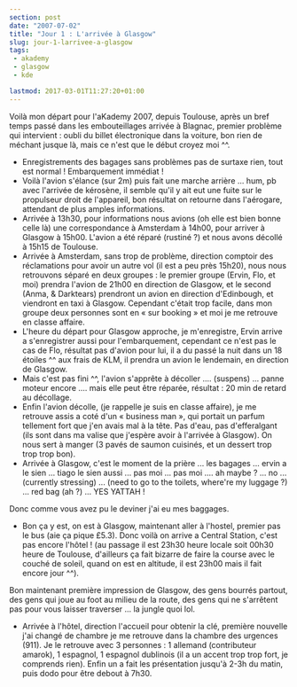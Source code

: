 ```yaml
---
section: post
date: "2007-07-02"
title: "Jour 1 : L'arrivée à Glasgow"
slug: jour-1-larrivee-a-glasgow
tags:
 - akademy
 - glasgow
 - kde

lastmod: 2017-03-01T11:27:20+01:00
---
```


Voilà mon départ pour l'aKademy 2007, depuis Toulouse, après un bref temps passé dans les embouteillages arrivée à Blagnac, premier problème qui intervient : oubli du billet électronique dans la voiture, bon rien de méchant jusque là, mais ce n'est que le début croyez moi  ^^.

  * Enregistrements des bagages sans problèmes pas de surtaxe rien, tout est normal ! Embarquement immédiat !
  * Voilà l'avion s'élance (sur 2m) puis fait une marche arrière ... hum, pb avec l'arrivée de kérosène, il semble qu'il y ait eut une fuite sur le propulseur droit de l'appareil, bon résultat on retourne dans l'aérogare, attendant de plus amples informations.
  * Arrivée à 13h30, pour informations nous avions (oh elle est bien bonne celle là) une correspondance à Amsterdam à 14h00, pour arriver à Glasgow à 15h00. L'avion a été réparé (rustiné ?) et nous avons décollé à 15h15 de Toulouse.
  * Arrivée à Amsterdam, sans trop de problème, direction comptoir des réclamations pour avoir un autre vol (il est a peu près 15h20), nous nous retrouvons séparé en deux groupes : le premier groupe (Ervin, Flo, et moi) prendra l'avion de 21h00 en direction de Glasgow, et le second (Anma, & Darktears) prendront un avion en direction d'Edinbough, et viendront en taxi à Glasgow. Cependant c'était trop facile, dans mon groupe deux personnes sont en « sur booking » et moi je me retrouve en classe affaire.
  * L'heure du départ pour Glasgow approche, je m'enregistre, Ervin arrive a s'enregistrer aussi pour l'embarquement, cependant ce n'est pas le cas de Flo, résultat pas d'avion pour lui, il a du passé la nuit dans un 18 étoiles ^^ aux frais de KLM, il prendra un avion le lendemain, en direction de Glasgow.
  * Mais c'est pas fini ^^, l'avion s'apprête à décoller .... (suspens) ... panne moteur encore .... mais elle peut être réparée, résultat : 20 min de retard au décollage.
  * Enfin l'avion décolle, (je rappelle je suis en classe affaire), je me retrouve assis a coté d'un « business man », qui portait un parfum tellement fort que j'en avais mal à la tête. Pas d'eau, pas d'efferalgant (ils sont dans ma valise que j'espère avoir à l'arrivée à Glasgow). On nous sert à manger (3 pavés de saumon cuisinés, et un dessert trop trop trop bon).
  * Arrivée à Glasgow, c'est le moment de la prière ... les bagages ... ervin a le sien ... tiago le sien aussi ... pas moi ... pas moi .... ah maybe ? ... no ... (currently stressing) ... (need to go to the toilets, where're my luggage ?) ... red bag (ah ?) ... YES YATTAH !

Donc comme vous avez pu le deviner j'ai eu mes baggages.

  * Bon ça y est, on est à Glasgow, maintenant aller à l'hostel, premier pas le bus (aie ça pique £5.3). Donc voilà on arrive a Central Station, c'est pas encore l'hôtel ! (au passage il est 23h30 heure locale soit 00h30 heure de Toulouse, d'ailleurs ça fait bizarre de faire la course avec le couché de soleil, quand on est en altitude, il est 23h00 mais il fait encore jour ^^).

Bon maintenant première impression de Glasgow, des gens bourrés partout, des gens qui joue au foot au milieu de la route, des gens qui ne s'arrêtent pas pour vous laisser traverser ... la jungle quoi lol.

  * Arrivée à l'hôtel, direction l'accueil pour obtenir la clé, première nouvelle j'ai changé de chambre je me retrouve dans la chambre des urgences (911). Je le retrouve avec 3 personnes : 1 allemand (contributeur amarok), 1 espagnol, 1 espagnol dublinois (il a un accent trop trop fort, je comprends rien). Enfin un a fait les présentation jusqu'à 2-3h du matin, puis dodo pour être debout à 7h30.

